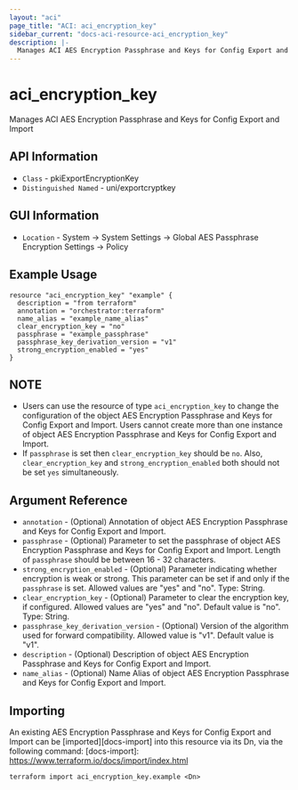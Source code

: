 ```yaml
---
layout: "aci"
page_title: "ACI: aci_encryption_key"
sidebar_current: "docs-aci-resource-aci_encryption_key"
description: |-
  Manages ACI AES Encryption Passphrase and Keys for Config Export and Import
---
```


# aci_encryption_key #
Manages ACI AES Encryption Passphrase and Keys for Config Export and Import

## API Information ##
* `Class` - pkiExportEncryptionKey
* `Distinguished Named` - uni/exportcryptkey

## GUI Information ##
* `Location` - System -> System Settings -> Global AES Passphrase Encryption Settings -> Policy

## Example Usage ##
```hcl
resource "aci_encryption_key" "example" {
  description = "from terraform"
  annotation = "orchestrator:terraform"
  name_alias = "example_name_alias"
  clear_encryption_key = "no"
  passphrase = "example_passphrase"
  passphrase_key_derivation_version = "v1"
  strong_encryption_enabled = "yes"
}
```

## NOTE ##
* Users can use the resource of type `aci_encryption_key` to change the configuration of the object AES Encryption Passphrase and Keys for Config Export and Import. Users cannot create more than one instance of object AES Encryption Passphrase and Keys for Config Export and Import.
* If `passphrase` is set then `clear_encryption_key` should be `no`. Also, `clear_encryption_key` and `strong_encryption_enabled` both should not be set `yes` simultaneously.

## Argument Reference ##
* `annotation` - (Optional) Annotation of object AES Encryption Passphrase and Keys for Config Export and Import.
* `passphrase` - (Optional) Parameter to set the passphrase of object AES Encryption Passphrase and Keys for Config Export and Import. Length of `passphrase` should be between 16 - 32 characters. 
* `strong_encryption_enabled` - (Optional) Parameter indicating whether encryption is weak or strong. This parameter can be set if and only if the `passphrase` is set. Allowed values are "yes" and "no". Type: String. 
* `clear_encryption_key` - (Optional) Parameter to clear the encryption key, if configured. Allowed values are "yes" and "no". Default value is "no". Type: String.
* `passphrase_key_derivation_version` - (Optional) Version of the algorithm used for forward compatibility. Allowed value is "v1". Default value is "v1".
* `description` - (Optional) Description of object AES Encryption Passphrase and Keys for Config Export and Import.
* `name_alias` - (Optional) Name Alias of object AES Encryption Passphrase and Keys for Config Export and Import.


## Importing ##

An existing AES Encryption Passphrase and Keys for Config Export and Import can be [imported][docs-import] into this resource via its Dn, via the following command:
[docs-import]: https://www.terraform.io/docs/import/index.html


```
terraform import aci_encryption_key.example <Dn>
```
